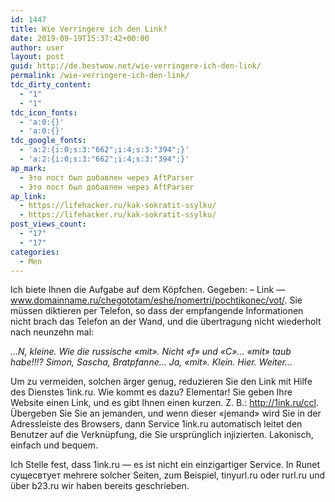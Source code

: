 ```yaml
---
id: 1447
title: Wie Verringere ich den Link?
date: 2019-09-19T15:37:42+00:00
author: user
layout: post
guid: http://de.bestwow.net/wie-verringere-ich-den-link/
permalink: /wie-verringere-ich-den-link/
tdc_dirty_content:
  - "1"
  - "1"
tdc_icon_fonts:
  - 'a:0:{}'
  - 'a:0:{}'
tdc_google_fonts:
  - 'a:2:{i:0;s:3:"662";i:4;s:3:"394";}'
  - 'a:2:{i:0;s:3:"662";i:4;s:3:"394";}'
ap_mark:
  - Это пост был добавлен через AftParser
  - Это пост был добавлен через AftParser
ap_link:
  - https://lifehacker.ru/kak-sokratit-ssylku/
  - https://lifehacker.ru/kak-sokratit-ssylku/
post_views_count:
  - "17"
  - "17"
categories:
  - Men
---
```

Ich biete Ihnen die Aufgabe auf dem Köpfchen. Gegeben: &#8211; Link — www.domainname.ru/chegototam/eshe/nomertri/pochtikonec/vot/. Sie müssen diktieren per Telefon, so dass der empfangende Informationen nicht brach das Telefon an der Wand, und die übertragung nicht wiederholt nach neunzehn mal:

_&#8230;N, kleine. Wie die russische «mit». Nicht «f» und «C»&#8230; «mit» taub habe!!!? Simon, Sascha, Bratpfanne&#8230; Ja, «mit». Klein. Hier. Weiter&#8230;_

Um zu vermeiden, solchen ärger genug, reduzieren Sie den Link mit Hilfe des Dienstes 1ink.ru. Wie kommt es dazu? Elementar! Sie geben Ihre Website einen Link, und es gibt Ihnen einen kurzen. Z. B.: http://1ink.ru/ccl. Übergeben Sie Sie an jemanden, und wenn dieser «jemand» wird Sie in der Adressleiste des Browsers, dann Service 1ink.ru automatisch leitet den Benutzer auf die Verknüpfung, die Sie ursprünglich injizierten. Lakonisch, einfach und bequem.

Ich Stelle fest, dass 1ink.ru — es ist nicht ein einzigartiger Service. In Runet сущесвтует mehrere solcher Seiten, zum Beispiel, tinyurl.ru oder rurl.ru und über b23.ru wir haben bereits geschrieben.
